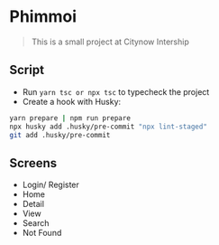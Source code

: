 # Phimmoi

> This is a small project at Citynow Intership

## Script
- Run `yarn tsc or npx tsc` to typecheck the project
- Create a hook with Husky:
```bash
yarn prepare | npm run prepare
npx husky add .husky/pre-commit "npx lint-staged"
git add .husky/pre-commit
```

## Screens
- Login/ Register
- Home
- Detail
- View
- Search
- Not Found
